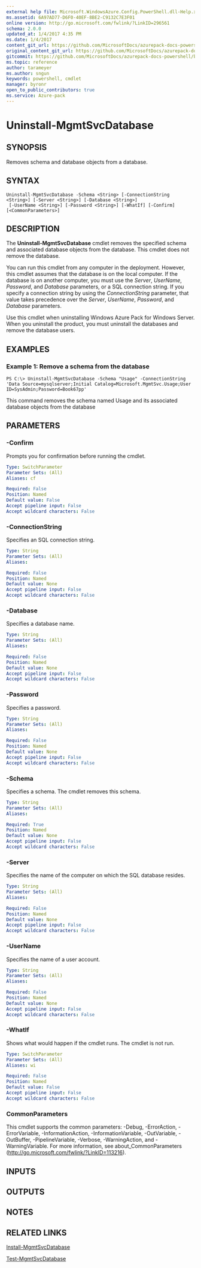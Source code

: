 ```yaml
---
external help file: Microsoft.WindowsAzure.Config.PowerShell.dll-Help.xml
ms.assetid: 6A97AD77-D6F0-40EF-8BE2-C9132C7E3F01
online version: http://go.microsoft.com/fwlink/?LinkID=296561
schema: 2.0.0
updated_at: 1/4/2017 4:35 PM
ms.date: 1/4/2017
content_git_url: https://github.com/MicrosoftDocs/azurepack-docs-powershell/blob/live/AzurePack-cmdlets/Configuration/v1.0/Uninstall-MgmtSvcDatabase.md
original_content_git_url: https://github.com/MicrosoftDocs/azurepack-docs-powershell/blob/live/AzurePack-cmdlets/Configuration/v1.0/Uninstall-MgmtSvcDatabase.md
gitcommit: https://github.com/MicrosoftDocs/azurepack-docs-powershell/blob/676435fba79c23d58e9141828e751b939d2694b8/AzurePack-cmdlets/Configuration/v1.0/Uninstall-MgmtSvcDatabase.md
ms.topic: reference
author: tarameyer
ms.author: sngun
keywords: powershell, cmdlet
manager: byronr
open_to_public_contributors: true
ms.service: Azure-pack
---
```


# Uninstall-MgmtSvcDatabase

## SYNOPSIS
Removes schema and database objects from a database.

## SYNTAX

```
Uninstall-MgmtSvcDatabase -Schema <String> [-ConnectionString <String>] [-Server <String>] [-Database <String>]
 [-UserName <String>] [-Password <String>] [-WhatIf] [-Confirm] [<CommonParameters>]
```

## DESCRIPTION
The **Uninstall-MgmtSvcDatabase** cmdlet removes the specified schema and associated database objects from the database.
This cmdlet does not remove the database.

You can run this cmdlet from any computer in the deployment.
However, this cmdlet assumes that the database is on the local computer.
If the database is on another computer, you must use the *Server*, *UserName*, *Password*, and *Database* parameters, or a SQL connection string.
If you specify a connection string by using the *ConnectionString* parameter, that value takes precedence over the *Server*, *UserName*, *Password*, and *Database* parameters.

Use this cmdlet when uninstalling Windows Azure Pack for Windows Server.
When you uninstall the product, you must uninstall the databases and remove the database users.

## EXAMPLES

### Example 1: Remove a schema from the database
```
PS C:\> Uninstall-MgmtSvcDatabase -Schema "Usage" -ConnectionString 'Data Source=mysqlserver;Initial Catalog=Microsoft.MgmtSvc.Usage;User ID=SysAdmin;Password=Book67pp'
```

This command removes the schema named Usage and its associated database objects from the database

## PARAMETERS

### -Confirm
Prompts you for confirmation before running the cmdlet.

```yaml
Type: SwitchParameter
Parameter Sets: (All)
Aliases: cf

Required: False
Position: Named
Default value: False
Accept pipeline input: False
Accept wildcard characters: False
```

### -ConnectionString
Specifies an SQL connection string.

```yaml
Type: String
Parameter Sets: (All)
Aliases: 

Required: False
Position: Named
Default value: None
Accept pipeline input: False
Accept wildcard characters: False
```

### -Database
Specifies a database name.

```yaml
Type: String
Parameter Sets: (All)
Aliases: 

Required: False
Position: Named
Default value: None
Accept pipeline input: False
Accept wildcard characters: False
```

### -Password
Specifies a password.

```yaml
Type: String
Parameter Sets: (All)
Aliases: 

Required: False
Position: Named
Default value: None
Accept pipeline input: False
Accept wildcard characters: False
```

### -Schema
Specifies a schema.
The cmdlet removes this schema.

```yaml
Type: String
Parameter Sets: (All)
Aliases: 

Required: True
Position: Named
Default value: None
Accept pipeline input: False
Accept wildcard characters: False
```

### -Server
Specifies the name of the computer on which the SQL database resides.

```yaml
Type: String
Parameter Sets: (All)
Aliases: 

Required: False
Position: Named
Default value: None
Accept pipeline input: False
Accept wildcard characters: False
```

### -UserName
Specifies the name of a user account.

```yaml
Type: String
Parameter Sets: (All)
Aliases: 

Required: False
Position: Named
Default value: None
Accept pipeline input: False
Accept wildcard characters: False
```

### -WhatIf
Shows what would happen if the cmdlet runs.
The cmdlet is not run.

```yaml
Type: SwitchParameter
Parameter Sets: (All)
Aliases: wi

Required: False
Position: Named
Default value: False
Accept pipeline input: False
Accept wildcard characters: False
```

### CommonParameters
This cmdlet supports the common parameters: -Debug, -ErrorAction, -ErrorVariable, -InformationAction, -InformationVariable, -OutVariable, -OutBuffer, -PipelineVariable, -Verbose, -WarningAction, and -WarningVariable. For more information, see about_CommonParameters (http://go.microsoft.com/fwlink/?LinkID=113216).

## INPUTS

## OUTPUTS

## NOTES

## RELATED LINKS

[Install-MgmtSvcDatabase](xref:Configuration/v1.0/Install-MgmtSvcDatabase.md)

[Test-MgmtSvcDatabase](xref:Configuration/v1.0/Test-MgmtSvcDatabase.md)


